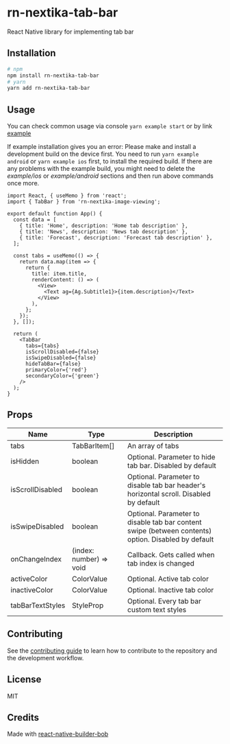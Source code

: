 # rn-nextika-tab-bar

React Native library for implementing tab bar

## Installation

  ```sh
# npm
npm install rn-nextika-tab-bar
# yarn
yarn add rn-nextika-tab-bar
```

## Usage
You can check common usage via console `yarn example start` or by link [example]()

If example installation gives you an error: Please make and install a development build on the device first.
You need to run `yarn example android` or `yarn example ios` first, to install the required build.
If there are any problems with the example build, you might need to delete the *example/ios* or *example/android*
sections and then run above commands once more.

```tsx
import React, { useMemo } from 'react';
import { TabBar } from 'rn-nextika-image-viewing';

export default function App() {
  const data = [
    { title: 'Home', description: 'Home tab description' },
    { title: 'News', description: 'News tab description' },
    { title: 'Forecast', description: 'Forecast tab description' },
  ];

  const tabs = useMemo(() => {
    return data.map(item => {
      return {
        title: item.title,
        renderContent: () => (
          <View>
            <Text ag={Ag.Subtitle1}>{item.description}</Text>
          </View>
        ),
      };
    });
  }, []);

  return (
    <TabBar
      tabs={tabs}
      isScrollDisabled={false}
      isSwipeDisabled={false}
      hideTabBar={false}
      primaryColor={'red'}
      secondaryColor={'green'}
    />
  );
}
```

## Props

| Name                 | Type                     | Description                                                                                         |
|----------------------|--------------------------|-----------------------------------------------------------------------------------------------------|
| tabs                 | TabBarItem[]             | An array of tabs                                                                                    |
| isHidden             | boolean                  | Optional. Parameter to hide tab bar. Disabled by default                                            |
| isScrollDisabled     | boolean                  | Optional. Parameter to disable tab bar header's horizontal scroll. Disabled by default              |
| isSwipeDisabled      | boolean                  | Optional. Parameter to disable tab bar content swipe (between contents) option. Disabled by default |                                                                                                    |
| onChangeIndex        | (index: number) => void  | Callback. Gets called when tab index is changed                                                     |                                                                                                    |
| activeColor          | ColorValue               | Optional. Active tab color                                                                          |                                                                                                    |
| inactiveColor        | ColorValue               | Optional. Inactive tab color                                                                        |                                                                                                    |
| tabBarTextStyles     | StyleProp<TextStyle>     | Optional. Every tab bar custom text styles                                                          |                                                                                                    |

## Contributing

See the [contributing guide](CONTRIBUTING.md) to learn how to contribute to the repository and the development workflow.

## License

MIT

## Credits

Made with [react-native-builder-bob](https://github.com/callstack/react-native-builder-bob)
